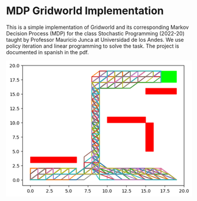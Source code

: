 # MDP Gridworld Implementation

This is a simple implementation of Gridworld and its corresponding Markov Decision Process (MDP) for the class Stochastic Programming (2022-20) taught by Professor Mauricio Junca at Universidad de los Andes. We use policy iteration and linear programming to solve the task. The project is documented in spanish in the pdf.

![Project Logo](https://github.com/EstebanLeiva/MDP-gridworld/blob/main/imagenes/0.7.png)
